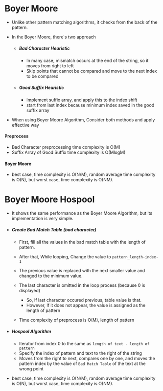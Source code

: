 # Boyer Moore

* Unlike other pattern matching algorithms, it checks from the back of the pattern.



* In the Boyer Moore, there's two approach

  * ##### Bad Character Heuristic

    * In many case, mismatch occurs at the end of the string, so it moves from right to left
    * Skip points that cannot be compared and move to the next index to be compared

  * ##### Good Suffix Heuristic

    * Implement suffix array, and apply this to the index shift
    * start from last index because minimum index saved in the good suffix array

    

* When using Boyer Moore Algorithm, Consider both methods and apply effective way



#### Preprocess

* Bad Character preprocessing time complexity is O(M)
* Suffix Array of Good Suffix time complexity is O(MlogM)

#### Boyer Moore

* best case, time complexity is O(N/M), random average time complexity is O(N), but worst case, time complexity is O(NM).





# Boyer Moore Hospool

* It shows the same performance as the Boyer Moore Algorithm, but its implementation is very simple.



* ##### Create Bad Match Table (bad character)

  * First, fill all the values in the bad match table with the length of pattern.

  * After that, While looping, Change the value to `pattern_length-index-1`

  * The previous value is replaced with the next smaller value and changed to the minimum value.

  * The last character is omitted in the loop process (because 0 is displayed)

    * So, If last character occured previous, table value is that.
    * However, If it does not appear, the value is assigned as the length of pattern

  * Time complexity of preprocess is O(M), length of pattern

    

* ##### Hospool Algorithm

  * Iterator from index 0 to the same as `length of text - length of pattern`
  * Specify the index of pattern and text to the right of the string
  * Moves from the right to next, compares one by one, and moves the pattern index by the value of `Bad Match Table` of the text at the wrong point



* best case, time complexity is O(N/M), random average time complexity is O(N), but worst case, time complexity is O(NM).